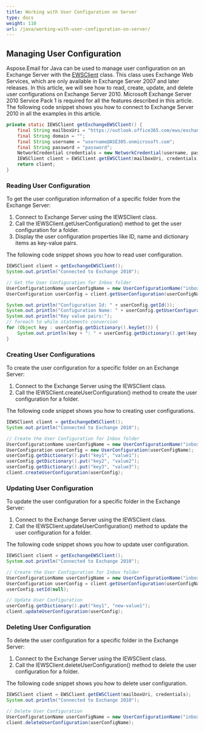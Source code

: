 ```yaml
---
title: Working with User Configuration on Server
type: docs
weight: 110
url: /java/working-with-user-configuration-on-server/
---
```



## **Managing User Configuration**
Aspose.Email for Java can be used to manage user configuration on an Exchange Server with the [EWSClient](https://reference.aspose.com/email/java/com.aspose.email/ewsclient) class. This class uses Exchange Web Services, which are only available in Exchange Server 2007 and later releases. In this article, we will see how to read, create, update, and delete user configurations on Exchange Server 2010. Microsoft Exchange Server 2010 Service Pack 1 is required for all the features described in this article. The following code snippet shows you how to connect to Exchange Server 2010 in all the examples in this article.



~~~Java
private static IEWSClient getExchangeEWSClient() {
    final String mailboxUri = "https://outlook.office365.com/ews/exchange.asmx";
    final String domain = "";
    final String username = "username@ASE305.onmicrosoft.com";
    final String password = "password";
    NetworkCredential credentials = new NetworkCredential(username, password, domain);
    IEWSClient client = EWSClient.getEWSClient(mailboxUri, credentials);
    return client;
}
~~~
### **Reading User Configuration**
To get the user configuration information of a specific folder from the Exchange Server:

1. Connect to Exchange Server using the IEWSClient class.
1. Call the IEWSClient.getUserConfiguration() method to get the user configuration for a folder.
1. Display the user configuration properties like ID, name and dictionary items as key-value pairs.

The following code snippet shows you how to read user configuration.



~~~Java
IEWSClient client = getExchangeEWSClient();
System.out.println("Connected to Exchange 2010");

// Get the User Configuration for Inbox folder
UserConfigurationName userConfigName = new UserConfigurationName("inbox.config", client.getMailboxInfo().getInboxUri());
UserConfiguration userConfig = client.getUserConfiguration(userConfigName);

System.out.println("Configuration Id: " + userConfig.getId());
System.out.println("Configuration Name: " + userConfig.getUserConfigurationName().getName());
System.out.println("Key value pairs:");
// foreach to while statements conversion
for (Object key : userConfig.getDictionary().keySet()) {
    System.out.println(key + ": " + userConfig.getDictionary().get(key).toString());
}
~~~
### **Creating User Configurations**
To create the user configuration for a specific folder on an Exchange Server:

1. Connect to the Exchange Server using the IEWSClient class.
1. Call the IEWSClient.createUserConfiguration() method to create the user configuration for a folder.

The following code snippet shows you how to creating user configurations.



~~~Java
IEWSClient client = getExchangeEWSClient();
System.out.println("Connected to Exchange 2010");

// Create the User Configuration for Inbox folder
UserConfigurationName userConfigName = new UserConfigurationName("inbox.config", client.getMailboxInfo().getInboxUri());
UserConfiguration userConfig = new UserConfiguration(userConfigName);
userConfig.getDictionary().put("key1", "value1");
userConfig.getDictionary().put("key2", "value2");
userConfig.getDictionary().put("key3", "value3");
client.createUserConfiguration(userConfig);
~~~
### **Updating User Configuration**
To update the user configuration for a specific folder in the Exchange Server:

1. Connect to the Exchange Server using the IEWSClient class.
1. Call the IEWSClient.updateUserConfiguration() method to update the user configuration for a folder.

The following code snippet shows you how to update user configuration.



~~~Java
IEWSClient client = getExchangeEWSClient();
System.out.println("Connected to Exchange 2010");

// Create the User Configuration for Inbox folder
UserConfigurationName userConfigName = new UserConfigurationName("inbox.config", client.getMailboxInfo().getInboxUri());
UserConfiguration userConfig = client.getUserConfiguration(userConfigName);
userConfig.setId(null);

// Update User Configuration
userConfig.getDictionary().put("key1", "new-value1");
client.updateUserConfiguration(userConfig);
~~~
### **Deleting User Configuration**
To delete the user configuration for a specific folder in the Exchange Server:

1. Connect to the Exchange Server using the IEWSClient class.
1. Call the IEWSClient.deleteUserConfiguration() method to delete the user configuration for a folder.

The following code snippet shows you how to delete user configuration.



~~~Java
IEWSClient client = EWSClient.getEWSClient(mailboxUri, credentials);
System.out.println("Connected to Exchange 2010");

// Delete User Configuration
UserConfigurationName userConfigName = new UserConfigurationName("inbox.config", client.getMailboxInfo().getInboxUri());
client.deleteUserConfiguration(userConfigName);
~~~